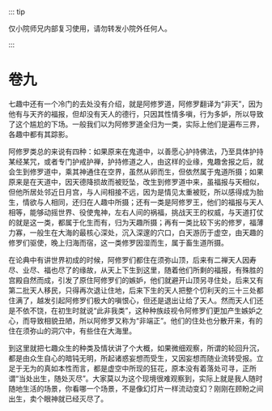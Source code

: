 ::: tip

仅小院师兄内部复习使用，请勿转发小院外任何人。

:::

# 卷九

​          七趣中还有一个冷门的去处没有介绍，就是阿修罗道，阿修罗翻译为“非天”，因为他有与天齐的福报，但却没有天人的德行，只因其性情多嗔，行为多妒，所以导致了这个尴尬的下场。一般我们以为阿修罗道全归为一类，实际上他们是遍布三界，各趣中都有其踪影。

​         阿修罗类总的来说有四种：如果原来在鬼道中，以善愿心护持佛法，乃至具体护持某经某咒，或者专门护戒护禅，护持修道之人，由这样的业缘，鬼趣舍报之后，就会生到修罗道中，乘其神通住在空界，虽然从卵而生，但依然属于鬼道所摄；如果原来是在天道中，因天德降损故而被贬坠，改生到修罗道中来，虽福报与天相似，但他所居处邻近日月宫，与人间相接不远，因为是情见太重被贬，所以感得成为胎生，情欲与人相同，还归在人趣中所摄；还有一类是阿修罗王，他们的福报与天人相等，能够动摇世界、役使鬼神，左右人间的祸福，挑战天王的权威，与天道打仗的就是这一类，都属于化生而有，归为天趣所摄；再有一类比较下劣的修罗，福薄力寡，一般生在大海的最核心深处，沉入深邃的穴口，白天游历于虚空，由天趣的修罗们驱使，晚上归海而宿，这一类修罗因湿而生，属于畜生道所摄。

​         在论典中有讲世界初成的时候，阿修罗们都住在须弥山顶，后来有二禅天人因寿尽、业尽、福也尽了的缘故，从天上下生到这里，随着他们所剩的福报，有殊胜的宫殿自然而成，引发了原住阿修罗们的嫉妒，他们就避开山顶另寻住处，后来又有第二批天人移民，只得再次退让住地，后来下生的天人把整个忉利天的三十三处都住满了，越发引起阿修罗们极大的嗔恨心，但还是退出让给了天人。然而天人们还是不依不饶，在初生时就说“此非我类”，这种种族歧视令阿修罗们更加产生嫉妒之心，而导致相貌丑陋，所以阿修罗又称为“非端正”。他们的住处也分散开来，有的住在须弥山的洞穴中，有些住在大海里。

​         到这里就把七趣众生的种类及情状讲了个大概，如果微细观察，所谓的轮回升沉，都是由众生自心的暗钝无明，所起诸惑妄想而受生，又因妄想而随业流转受报。立足于无为的真如本性而言，都是虚空中所现的狂花，原本没有着落处可寻，正所谓“当处出生，随处灭尽”。大家莫以为这个现境很难观察到，实际上就是我人随时随地生活的场景，你看哪一个场景，不是像幻灯片一样流动变幻？刚刚在顾盼之间出生，卖个眼神就已经灭尽了。